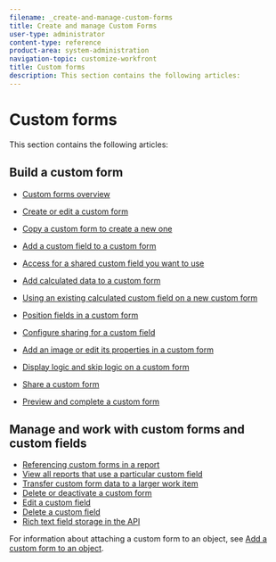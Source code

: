```yaml
---
filename: _create-and-manage-custom-forms
title: Create and manage Custom Forms
user-type: administrator
content-type: reference
product-area: system-administration
navigation-topic: customize-workfront
title: Custom forms
description: This section contains the following articles:
---
```


# Custom forms

This section contains the following articles:

## Build a custom form

* [Custom forms overview](../../../administration-and-setup/customize-workfront/create-manage-custom-forms/custom-forms-overview.md) 
* [Create or edit a custom form](../../../administration-and-setup/customize-workfront/create-manage-custom-forms/create-or-edit-a-custom-form.md) 
* [Copy a custom form to create a new one](../../../administration-and-setup/customize-workfront/create-manage-custom-forms/copy-custom-form-to-create-a-new-one.md) 
* [Add a custom field to a custom form](../../../administration-and-setup/customize-workfront/create-manage-custom-forms/add-a-custom-field-to-a-custom-form.md) 
* [Access for a shared custom field you want to use](../../../administration-and-setup/customize-workfront/create-manage-custom-forms/access-for-a-shared-custom-form-you-want-to-use.md) 
* [Add calculated data to a custom form](../../../administration-and-setup/customize-workfront/create-manage-custom-forms/add-calculated-data-to-custom-form.md) 
* [Using an existing calculated custom field on a new custom form](../../../administration-and-setup/customize-workfront/create-manage-custom-forms/use-existing-calc-field-new-custom-form.md) 
* [Position fields in a custom form](../../../administration-and-setup/customize-workfront/create-manage-custom-forms/position-fields-in-a-custom-form.md) 
* [Configure sharing for a custom field](../../../administration-and-setup/customize-workfront/create-manage-custom-forms/configure-sharing-for-a-custom-field.md)

  <!--
  <li data-mc-conditions="QuicksilverOrClassic.Quicksilver,QuicksilverOrClassic.Draft mode"><a href="../../../administration-and-setup/customize-workfront/create-manage-custom-forms/add-image-or-edit-its-properties-in-a-custom-form.md" class="MCXref xref" xrefformat="{para}">Add an image or edit its properties in a custom form</a> </li>
  -->

* [Add an image or edit its properties in a custom form](../../../administration-and-setup/customize-workfront/create-manage-custom-forms/add-image-or-edit-its-properties-in-a-custom-form.md) 
* [Display logic and skip logic on a custom form](../../../administration-and-setup/customize-workfront/create-manage-custom-forms/display-or-skip-logic-custom-form.md) 
* [Share a custom form](../../../administration-and-setup/customize-workfront/create-manage-custom-forms/share-access-to-a-custom-form.md) 
* [Preview and complete a custom form](../../../administration-and-setup/customize-workfront/create-manage-custom-forms/preview-and-complete-a-custom-form.md)

## Manage and work with custom forms and custom fields

* [Referencing custom forms in a report](../../../administration-and-setup/customize-workfront/create-manage-custom-forms/reference-custom-forms-in-report.md) 
* [View all reports that use a particular custom field](../../../administration-and-setup/customize-workfront/create-manage-custom-forms/view-all-reports-that-use-a-particular-custom-field.md) 
* [Transfer custom form data to a larger work item](../../../administration-and-setup/customize-workfront/create-manage-custom-forms/transfer-custom-form-data-larger-item.md) 
* [Delete or deactivate a custom form](../../../administration-and-setup/customize-workfront/create-manage-custom-forms/delete-or-deactivate-a-custom-form.md) 
* [Edit a custom field](../../../administration-and-setup/customize-workfront/create-manage-custom-forms/edit-a-custom-field.md) 
* [Delete a custom field](../../../administration-and-setup/customize-workfront/create-manage-custom-forms/delete-a-custom-field.md) 
* [Rich text field storage in the API](../../../administration-and-setup/customize-workfront/create-manage-custom-forms/rich-text-field-storage-in-the-api.md)

For information about attaching a custom form to an object, see [Add a custom form to an object](../../../workfront-basics/work-with-custom-forms/add-a-custom-form-to-an-object.md).
